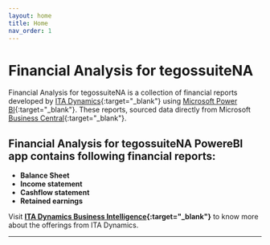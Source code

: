 ```yaml
---
layout: home
title: Home
nav_order: 1
---
```


# Financial Analysis for tegossuiteNA
Financial Analysis for tegossuiteNA is a collection of financial reports developed by [ITA Dynamics](https://itadynamics.com/){:target="_blank"} using [Microsoft Power BI](https://www.microsoft.com/en-us/power-platform/products/power-bi){:target="_blank"}. These reports, sourced data directly from Microsoft [Business Central](https://www.microsoft.com/en-us/dynamics-365/products/business-central){:target="_blank"}. 

## Financial Analysis for tegossuiteNA PowereBI app contains following financial reports:

- **Balance Sheet**
- **Income statement**
- **Cashflow statement**
- **Retained earnings**

Visit **[ITA Dynamics Business Intelligence](https://itadynamics.com/solutions-data-analytics/){:target="_blank"}** to know more about the offerings from ITA Dynamics.

---
